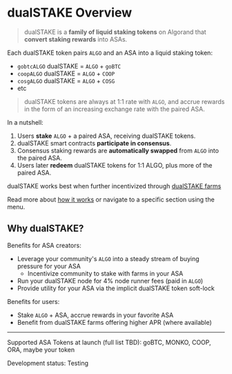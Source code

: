 # dualSTAKE Overview

> dualSTAKE is a **family of liquid staking tokens** on Algorand that **convert staking rewards** into ASAs.

Each dualSTAKE token pairs `ALGO` and an ASA into a liquid staking token:

- `gobtcALGO` dualSTAKE = `ALGO` + `goBTC`
- `coopALGO` dualSTAKE = `ALGO` + `COOP`
- `cosgALGO` dualSTAKE = `ALGO` + `COSG`
- etc

> dualSTAKE tokens are always at 1:1 rate with `ALGO`, and accrue rewards in the form of an increasing exchange rate with the paired ASA.

In a nutshell:

1) Users **stake** `ALGO` + a paired ASA, receiving dualSTAKE tokens.
2) dualSTAKE smart contracts **participate in consensus**.
3) Consensus staking rewards are **automatically swapped** from `ALGO` into the paired ASA.
4) Users later **redeem** dualSTAKE tokens for 1:1 ALGO, plus more of the paired ASA.

dualSTAKE works best when further incentivized through [dualSTAKE farms](./farming.html)

Read more about [how it works](./how-it-works.html) or navigate to a specific section using the menu.

## Why dualSTAKE?

Benefits for ASA creators:
- Leverage your community's `ALGO` into a steady stream of buying pressure for your ASA
  - Incentivize community to stake with farms in your ASA
- Run your dualSTAKE node for 4% node runner fees (paid in `ALGO`)
- Provide utility for your ASA via the implicit dualSTAKE token soft-lock

Benefits for users:
- Stake `ALGO` + ASA, accrue rewards in your favorite ASA
- Benefit from dualSTAKE farms offering higher APR (where available)

---

Supported ASA Tokens at launch (full list TBD): goBTC, MONKO, COOP, ORA, maybe your token

Development status: Testing
